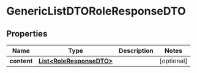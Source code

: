 # GenericListDTORoleResponseDTO

## Properties
Name | Type | Description | Notes
------------ | ------------- | ------------- | -------------
**content** | [**List&lt;RoleResponseDTO&gt;**](RoleResponseDTO.md) |  |  [optional]
